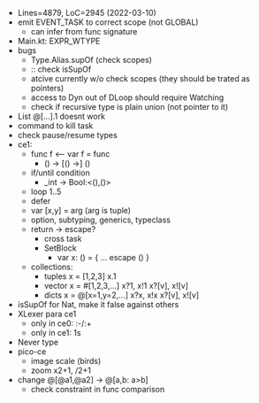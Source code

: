 - Lines=4879, LoC=2945 (2022-03-10)
- emit EVENT_TASK to correct scope (not GLOBAL)
  - can infer from func signature
- Main.kt: EXPR_WTYPE
- bugs
  - Type.Alias.supOf (check scopes)
  - :: check isSupOf
  - atcive currently w/o check scopes (they should be trated as pointers)
  - access to Dyn out of DLoop should require Watching
  - check if recursive type is plain union (not pointer to it)
- List @[...].1 doesnt work
- command to kill task
- check pause/resume types
- ce1:
  - func f <-- var f = func
    - () -> [() ->] ()
  - if/until condition
    - _int -> Bool:<(),()>
  - loop 1..5
  - defer
  - var [x,y] = arg   (arg is tuple)
  - option, subtyping, generics, typeclass
  - return -> escape?
    - cross task
    - SetBlock
      - var x: () = { ... escape () }
  - collections:
    - tuples
      x = [1,2,3]
      x.1
    - vector
      x = #[1,2,3,...]
      x?1, x!1
      x?[v], x![v]
    - dicts
      x = @[x=1,y=2,...]
      x?x, x!x
      x?[v], x![v]
- isSupOf for Nat, make it false against others
- XLexer para ce1
  - only in ce0: :-/:+
  - only in ce1: 1s
- Never type
- pico-ce
  - image scale (birds)
  - zoom x2+1, /2+1
- change @[@a1,@a2] -> @[a,b: a>b]
  - check constraint in func comparison
- accept @A vs var a
- var z = spawn h ()
  - optional in ce0?
  - optional in ce1?
- optimizations
  - use C stack for normal func
  - static alloc for clo/task that do not escape
    - should them even have a @clo annotation?
- catch N, throw N (N = argument)
- explicit `free`
- test block pass w/o data (e.g., internal `new` call)
- reserve `arg`,`pub`,`evt`,`ret`
- DLoop:
  - cannot await inside dloop, would loose the stack with TASK_POOL at top
  - is it possible to create new state=TASK_POOL_LOOP
    and not free while in it?
  1. reject await/emit/etc inside DLoop
  2. runtime error when self kill
  3. escape loop on error (but, multi-level escape)
  - if DLoop has await, it needs to recreate the i stack
  - throw inside DLoop
    - loop tk in @block { stack tk }
    - break if NULL?
  4. keep freelist cleared on finish
    {
      defer{free()}
      loop { ... }
    }
- output
  - std ? --> toString ?
    - output std toString /x
  - should print alias?
    - List <...>

# Subtyping
    - structural:   [(),()] <: [()]
    - nominal:      Player.Warrior <: Warrior
    - both:         T [(),()] <:  [()]
      T [(),()] xx S[()]  -- structural but not nominal

```
type Bool = <(),()>
```

```
type Bool = <   // Q. use `=´ or `:´ as below? R. `=´ is symmetric to `type`
  False = (),
  True  = ()
>
val b1 = Bool True

var b1:<(),()>            = <.1>:<(),()>
var b1:<False=(),True=()> = <.False>:<False=(),True=()>
var b1:<False=(),True=()> = False:<False=(),True=()>

var b1: Bool = False:<False=(),True=()> :+ Bool
var b1: Bool = Bool.False:<False=(),True=()>

```

```
type Player = [
    name: _(char*),
    age:  _int,
    sub:  <
        Warrior = [mana:_int, guild:_(char*)],
        Mage = [...],
    >
]
var x = Player.Warrior [name="Arthur", age=32, [10,"arcane"]]
var x: Player = [name="Arthur", age=32, sub=Warrior[10,"arcane"]]

type Player = [...] + <
    Warrior = [mana:_int, guild:_(char*)],
    Mage    = [...] + <
      Dark = ...
      Arcane = ...
    >
>

var m = Player <...>
var m = 

var m = Player.Warrior <.Arcane ...>
var m = Player [] + Mage [] + Dark []

```

```
type Event = <
    UKill    = (),
    UTask    = _uint64_t,
    UAny     = (),
    UTimeout = (),
    UFrame   = _int,
    UDraw    = (),
    UKeyDown = _int,
    UMouse   = Point + <
        Button = _int + <
          Up   = (),
          Down = ()
        >,
        Motion = ()
    >,
    UCollided        = (),
    UPause           = _int,
    UHide            = _int
>

var e = Event.Mouse.Button.Down [ [x,y], _10 ]
```

# Tasks

- either assignable or anonymous
    - assignable `var`: remains in scope memory even after termination
    - anonymous `pool`: reclaimed on termination
- state:
    - unborn:   expecting spawn & arguments
    - running:  running up to await
    - awaiting: reached await
    - paused:   from tk.pause, do not resume
    - dead:     finished execution, no resume, holds return
- broadcast
    - all & first
    - up & down
    - receives scope
    - resumes task hierarchy, skips paused
    - passes event value

```
var  tk:  task () -> ()     -- assignable
pool tks: task () -> ()     -- anonymous

set tk = task () -> () {
    ...
    e = await e / ()
    ...
}
spawn  tk (...) 
kill   tk
status tk
pause  tk
awake [tk,e]
broadcast up tk e
broadcast down scp e
await _int  // condition using evt

task f {
    defer {
        ...
    }
    ...
    spawn h ()
    ...
    catch cnd {
        defer {
            ...
        }
        ...
        spawn g()       <--- 1. g awakes from emit and throws cond
        await ...
    }
                        <--- 2. catch/defer awakes
                        <--- 3. defer awakes
}
```

finalize/every/pool

par/or do
    ...
with
    ...
end

spawn tk1
spawn tk2
await_all [tk1,tk2]
await_any [tk1,tk2]

